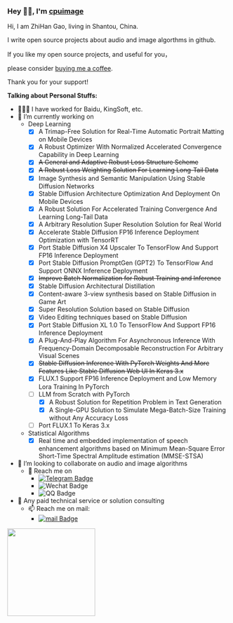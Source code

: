 ### Hey 👋🏽, I'm [cpuimage](https://www.cnblogs.com/cpuimage)

Hi, I am ZhiHan Gao, living in Shantou, China.

I write open source projects about audio and image algorthms in github. 

If you like my open source projects, and useful for you，

please consider [buying me a coffee](https://www.paypal.com/paypalme/cpuimage/5.0).

Thank you for your support!

**Talking about Personal Stuffs:**

- 👨🏽‍💻 I have worked for Baidu, KingSoft, etc.
- 🌱 I’m currently working on  
    * Deep Learning  
         - [x] A Trimap-Free Solution for Real-Time Automatic Portrait Matting on Mobile Devices
         - [x] A Robust Optimizer With Normalized Accelerated Convergence Capability in Deep Learning
         - [x] ~~A General and Adaptive Robust Loss Structure Scheme~~
         - [x] ~~A Robust Loss Weighting Solution For Learning Long-Tail Data~~
         - [x] Image Synthesis and Semantic Manipulation Using Stable Diffusion Networks
         - [x] Stable Diffusion Architecture Optimization And Deployment On Mobile Devices
         - [x] A Robust Solution For Accelerated Training Convergence And Learning Long-Tail Data
         - [x] A Arbitrary Resolution Super Resolution Solution for Real World
         - [x] Accelerate Stable Diffusion FP16 Inference Deployment Optimization with TensorRT
         - [x] Port Stable Diffusion X4 Upscaler To TensorFlow And Support FP16 Inference Deployment
         - [x] Port Stable Diffusion PromptGen (GPT2) To TensorFlow And Support ONNX Inference Deployment
         - [x] ~~Improve Batch Normalization for Robust Training and Inference~~
         - [x] Stable Diffusion Architectural Distillation
         - [x] Content-aware 3-view synthesis based on Stable Diffusion in Game Art
         - [x] Super Resolution Solution based on Stable Diffusion
         - [x] Video Editing techniques based on Stable Diffusion
         - [x] Port Stable Diffusion XL 1.0 To TensorFlow And Support FP16 Inference Deployment
         - [x] A Plug-And-Play Algorithm For Asynchronous Inference With Frequency-Domain Decomposable Reconstruction For Arbitrary Visual Scenes
         - [x] ~~Stable Diffusion Inference With PyTorch Weights And More Features Like Stable Diffusion Web UI In Keras 3.x~~
         - [x] FLUX.1 Support FP16 Inference Deployment and Low Memory Lora Training In PyTorch
         - [ ] LLM from Scratch with PyTorch
            - [x] A Robust Solution for Repetition Problem in Text Generation
            - [x] A Single-GPU Solution to Simulate Mega-Batch-Size Training without Any Accuracy Loss
         - [ ] Port FLUX.1 To Keras 3.x
    * Statistical Algorithms  
         - [x] Real time and embedded implementation of speech enhancement algorithms based on Minimum Mean-Square Error Short-Time Spectral Amplitude estimation (MMSE-STSA)
- 👯 I’m looking to collaborate on audio and image algorithms
     - 🤔 Reach me on 
          - [![Telegram Badge](https://img.shields.io/badge/cpuimage-blue?style=flat&logo=telegram&logoColor=white)](https://t.me/cpuimage)
          - ![Wechat Badge](https://img.shields.io/badge/DbgMonks-7BB32E?style=flat&logo=wechat&logoColor=white)
          - ![QQ Badge](https://img.shields.io/badge/200759103-blue?style=flat&logo=tencent-qq&logoColor=white)
- 💬 Any paid technical service or solution consulting
    - 📫 Reach me on mail:
       - [![mail Badge](https://img.shields.io/badge/gaozhihan@vip.qq.com-D14836?logo=gmail&logoColor=white)](mailto:gaozhihan@vip.qq.com)

<a href="https://github.com/cpuimage/cpuimage">
  <img height=200 align="center" src="https://github-readme-stats.vercel.app/api?username=cpuimage" />
</a>
